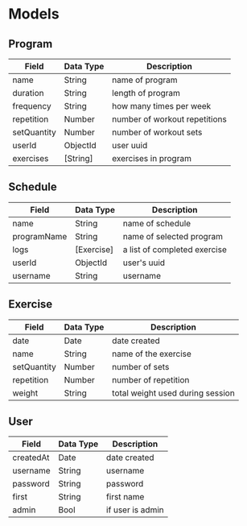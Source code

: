 # Models

## Program

Field | Data Type | Description
--------- | ----------- | -----------
name | String | name of program
duration | String | length of program
frequency | String | how many times per week
repetition | Number | number of workout repetitions
setQuantity | Number | number of workout sets
userId | ObjectId | user uuid
exercises | [String] | exercises in program

## Schedule

Field | Data Type | Description
--------- | ----------- | -----------
name | String | name of schedule
programName | String | name of selected program
logs | [Exercise] | a list of completed exercise
userId | ObjectId | user's uuid
username | String | username

## Exercise

Field | Data Type | Description
--------- | ----------- | -----------
date | Date | date created
name | String | name of the exercise
setQuantity | Number | number of sets
repetition | Number | number of repetition
weight | String | total weight used during session

## User

Field | Data Type | Description
--------- | ----------- | -----------
createdAt | Date | date created
username | String | username
password | String | password
first | String | first name
admin | Bool | if user is admin
